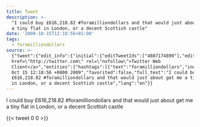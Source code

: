 ```yaml
---
title: Tweet
description: >-
  "I could buy £616,218.82 #foramilliondollars and that would just about get me
  a tiny flat in London, or a decent Scottish castle"
date: '2009-10-15T12:10:56+01:00'
tags:
  - foramilliondollars
source: >-
  {"tweet":{"edit_info":{"initial":{"editTweetIds":["4887174899"],"editableUntil":"2009-10-15T13:18:56.000Z","editsRemaining":"5","isEditEligible":true}},"retweeted":false,"source":"<a
  href=\"http://twitter.com\" rel=\"nofollow\">Twitter Web
  Client</a>","entities":{"hashtags":[{"text":"foramilliondollars","indices":["24","43"]}],"symbols":[],"user_mentions":[],"urls":[]},"display_text_range":["0","127"],"favorite_count":"0","id_str":"4887174899","truncated":false,"retweet_count":"0","id":"4887174899","created_at":"Thu
  Oct 15 12:18:56 +0000 2009","favorited":false,"full_text":"I could buy
  £616,218.82 #foramilliondollars and that would just about get me a tiny flat
  in London, or a decent Scottish castle","lang":"en"}}
---
```

I could buy £616,218.82 #foramilliondollars and that would just about get me a tiny flat in London, or a decent Scottish castle
    
{{< tweet 0 0 >}}
    
